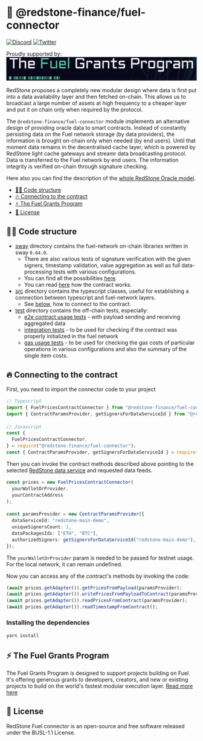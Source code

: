 # 🔗 @redstone-finance/fuel-connector

[![Discord](https://img.shields.io/discord/786251205008949258?logo=discord)](https://discord.gg/2CT6hN6C)
[![Twitter](https://img.shields.io/twitter/follow/redstone_defi?style=flat&logo=twitter)](https://twitter.com/intent/follow?screen_name=redstone_defi)

Proudly supported by:
[![Fuel Grants Program](fuel-grants-program.png)](#-the-fuel-grants-program)

RedStone proposes a completely new modular design where data is first put into a data availability layer and then
fetched on-chain. This allows us to broadcast a large number of assets at high frequency to a cheaper layer and put it
on chain only when required by the protocol.

The `@redstone-finance/fuel-connector` module implements an alternative design of providing oracle data to smart
contracts. Instead of constantly persisting data on the Fuel network storage (by data providers), the information is
brought on-chain only when needed (by end users). Until that moment data remains in the decentralised cache layer, which
is powered by RedStone light cache gateways and streamr data broadcasting protocol. Data is transferred to the Fuel
network by end users. The information integrity is verified on-chain through signature checking.

Here also you can find the description of
the [whole RedStone Oracle model](https://docs.redstone.finance/docs/introduction).

- [👨‍💻 Code structure](#-code-structure)
- [🔥 Connecting to the contract](#-connecting-to-the-contract)
- [⚡ The Fuel Grants Program](#-the-fuel-grants-program)
- [📄 License](#-license)

## 👨‍💻 Code structure

- [sway](sway) directory contains the fuel-network on-chain libraries written in sway `0.64.0`.
  - There are also various tests of signature verification with the given signers, timestamp validation, value
    aggregation as well as full data-processing tests with various configurations.
  - You can find all the possibilities [here](sway/README.md).
  - You can read [here](sway/contract/README.md) how the contract works.
- [src](src) directory contains the typescript classes, useful for establishing a connection between typescript and
  fuel-network layers.
  - See [below](#-connecting-to-the-contract), how to connect to the contract.
- [test](test) directory contains the off-chain tests, especially:
  - [e2e contract usage tests](test/prices/prices.spec.ts) - with payload sending and receiving aggregated data
  - [integration tests](test/prices/integration.spec.ts) - to be used for checking if the contract was properly
    initialized in the fuel network
  - [gas usage tests](test/prices/gas-usage.spec.ts) - to be used for checking the gas costs of particular
    operations in various configurations and also
    the summary of the single item costs.

## 🔥 Connecting to the contract

First, you need to import the connector code to your project

```ts
// Typescript
import { FuelPricesContractConnector } from "@redstone-finance/fuel-connector";
import { ContractParamsProvider, getSignersForDataServiceId } from "@redstone-finance/sdk";

// Javascript
const {
  FuelPricesContractConnector,
} = require("@redstone-finance/fuel-connector");
const { ContractParamsProvider, getSignersForDataServiceId } = require("@redstone-finance/sdk");
```

Then you can invoke the contract methods described above pointing to the
selected [RedStone data service](https://app.redstone.finance) and requested data feeds.

```ts
const prices = new FuelPricesContractConnector(
  yourWalletOrProvider,
  yourContractAddress
);

const paramsProvider = new ContractParamsProvider({
  dataServiceId: "redstone-main-demo",
  uniqueSignersCount: 1,
  dataPackagesIds: ["ETH", "BTC"],
  authorizedSigners: getSignersForDataServiceId("redstone-main-demo"),
});
```

The `yourWalletOrProvider` param is needed to be passed for testnet usage. For the local network, it can remain
undefined.

Now you can access any of the contract's methods by invoking the code:

```ts
(await prices.getAdapter()).getPricesFromPayload(paramsProvider);
(await prices.getAdapter()).writePricesFromPayloadToContract(paramsProvider);
(await prices.getAdapter()).readPricesFromContract(paramsProvider);
(await prices.getAdapter()).readTimestampFromContract();
```

### Installing the dependencies

```bash
yarn install
```

## ⚡ The Fuel Grants Program

The Fuel Grants Program is designed to support projects building on Fuel. It's offering generous grants to developers,
creators, and new or existing projects to build on the world's fastest modular execution layer.
[Read more here](https://fuel-labs.ghost.io/introducing-the-fuel-grants-program/)

## 📄 License

RedStone Fuel connector is an open-source and free software released under the BUSL-1.1 License.
